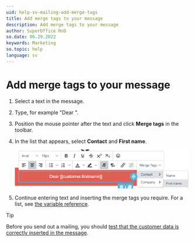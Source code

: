 ```yaml
---
uid: help-sv-mailing-add-merge-tags
title: Add merge tags to your message
description: Add merge tags to your message
author: SuperOffice RnD
so.date: 06.29.2022
keywords: Marketing
so.topic: help
language: sv
---
```


# Add merge tags to your message

1. Select a text in the message.

2. Type, for example "Dear ".

3. Position the mouse pointer after the text and click **Merge tags** in the toolbar.

4. In the list that appears, select **Contact** and **First name**.

    ![Add merge tags to your message -screenshot][img1]

5. Continue entering text and inserting the merge tags you require. For a list, see [the variable reference][2].

> [!TIP]
> Before you send out a mailing, you should [test that the customer data is correctly inserted in the message][1].

<!-- Referenced links -->
[1]: ../../../mailing/learn/create/send-test-email.md
[2]: ../../../../document/templates/variables/index.md

<!-- Referenced images -->
[img1]: media/template-variable.png


